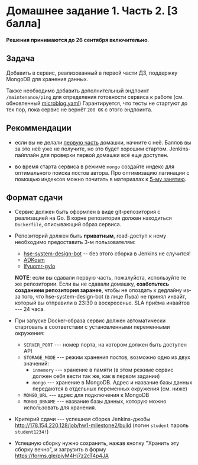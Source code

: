 # Домашнее задание 1. Часть 2. [3 балла]

**Решения принимаются до 26 сентября включительно**.

## Задача

Добавить в сервис, реализованный в первой части ДЗ, поддержку MongoDB для хранения данных.

Также необходимо добавить дополнительный эндпоинт `/maintenance/ping`
для определения готовности сервиса к работе (см. обновленный [microblog.yaml](./microblog.yaml))
Гарантируется, что тесты не стартуют до тех пор, пока сервис не вернёт `200 OK`
с этого эндпоинта.

## Рекоммендации

- если вы не делали [первую часть](../hw1-milestone1) домашки, начните с неё. 
  Баллов вы за это неё уже не получите, но это будет хорошим стартом. 
  Jenkins-пайплайн для проверки первой домашки всё еще доступен. 

- во время старта сервиса в режиме `mongo` создайте индекс для оптимального поиска постов автора.
  Про оптимизацию пагинации с помощью индексов можно почитать в материалах к [5-му занятию](../../mongo-intro-4).

## Формат сдачи

- Сервис должен быть оформлен в виде git-репозитория с реализацией на Go.
  В корне репозитория должен находиться ``Dockerfile``, описывающий образ сервиса.

- Репозиторий должен быть **приватным**, read-доступ к нему необходимо предоставить 3-м пользователям:
    - [hse-system-design-bot](https://github.com/hse-system-design-bot) -- без этого сборка в Jenkins не случится!
    - [ADKosm](https://github.com/ADKosm)
    - [lfyuomr-gylo](https://github.com/lfyuomr-gylo)

  **NOTE**: если вы сдавали первую часть, пожалуйста, используйте те же репозитории. Если вы не сдавали домашку,
  **озаботьтесь созданием репозитория заранее**, чтобы не опоздать к дедлайну из-за того, 
  что hse-system-design-bot (в лице Льва) не принял инвайт, который вы отправили в 23:30 в воскресенье.
  SLA приёма инвайтов --- 24 часа.

- При запуске Docker-образа сервис должен автоматически стартовать в соответствии с установленными переменными
  окружения:

  - `SERVER_PORT` --- номер порта, на котором должен быть доступен API
  - `STORAGE_MODE` --- режим хранения постов, возможно одно из двух значений:
      - `inmemory` --- хранение в памяти (в этом режиме сервис должен себя вести так же, как в первом задании)
      - `mongo` --- хранение в MongoDB. Адрес и название базы данных передаются
        в отдельных переменных окружения (см. ниже)
  - `MONGO_URL` --- адрес для подключения к MongoDB
  - `MONGO_DBNAME` --- название базы данных, которую можно использовать для хранения.

- Критерий сдачи --- успешная сборка Jenkins-джобы http://178.154.220.128/job/hw1-milestone2/build
  (логин `student` пароль `student1234!`)

- Успешную сборку нужно сохранить, нажав кнопку "Хранить эту сборку вечно",
  и загрузить в форму https://forms.gle/piyM4Hj7z2cT4p4JA
